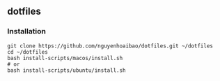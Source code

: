 ## dotfiles

### Installation
```
git clone https://github.com/nguyenhoaibao/dotfiles.git ~/dotfiles
cd ~/dotfiles
bash install-scripts/macos/install.sh
# or
bash install-scripts/ubuntu/install.sh
```
